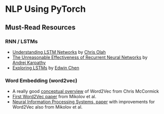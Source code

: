 # NLP Using PyTorch

## Must-Read Resources

### RNN / LSTMs

* [Understanding LSTM Networks](http://colah.github.io/posts/2015-08-Understanding-LSTMs/) by [Chris Olah](https://twitter.com/ch402)
* [The Unreasonable Effectiveness of Recurrent Neural Networks](http://karpathy.github.io/2015/05/21/rnn-effectiveness/) by [Andrej Karpathy](https://twitter.com/karpathy)
* [Exploring LSTMs](http://blog.echen.me/2017/05/30/exploring-lstms/) by [Edwin Chen](https://twitter.com/echen)


### Word Embedding (word2vec)

* A really good [conceptual overview](http://mccormickml.com/2016/04/19/word2vec-tutorial-the-skip-gram-model/) of Word2Vec from Chris McCormick 
* [First Word2Vec paper](https://arxiv.org/pdf/1301.3781.pdf) from Mikolov et al.
* [Neural Information Processing Systems, paper](http://papers.nips.cc/paper/5021-distributed-representations-of-words-and-phrases-and-their-compositionality.pdf) with improvements for Word2Vec also from Mikolov et al.

